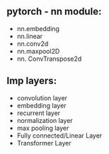 

## pytorch - nn module:

- nn.embedding
- nn.linear
- nn.conv2d
- nn.maxpool2D
- nn. ConvTranspose2d


## Imp layers:

- convolution layer
- embedding layer
- recurrent layer
- normalization layer
- max pooling layer
- Fully connected/Linear Layer
- Transformer Layer
